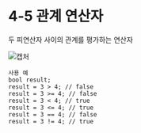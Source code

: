 # 4-5 관계 연산자
두 피연산자 사이의 관계를 평가하는 연산자  

![캡처](https://github.com/madwil730/C-Project/assets/65881884/73691403-f08d-4930-a8ab-e25c228ebbfc)

```
사용 예
bool result;
result = 3 > 4; // false
result = 3 >= 4; // false
result = 3 < 4; // true
result = 3 <= 4; // true
result = 3 == 4; // false
result = 3 != 4; // true

```




